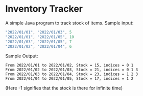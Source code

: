 # Inventory Tracker
A simple Java program to track stock of items.
Sample input:
```java = 
"2022/01/01", "2022/01/03", 5
"2022/01/01", "2022/01/05", 10
"2022/01/03", "2022/01/05", 7
"2022/01/02", "2022/01/04", 6
```

Sample Output:
```java=
From 2022/01/01 to 2022/01/02, Stock = 15, indices = 0 1 
From 2022/01/02 to 2022/01/03, Stock = 21, indices = 0 1 3 
From 2022/01/03 to 2022/01/04, Stock = 23, indices = 1 2 3 
From 2022/01/04 to 2022/01/05, Stock = 17, indices = 1 2 
```
(Here -1 signifies that the stock is there for infinite time)
